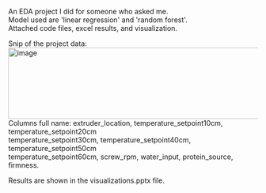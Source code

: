 An EDA project I did for someone who asked me. <br>
Model used are 'linear regression' and 'random forest'. <br>
Attached code files, excel results, and visualization.

Snip of the project data:
<img width="876" height="144" alt="image" src="https://github.com/user-attachments/assets/43cb8e1f-5025-4b8d-bbbd-fe46877fabe0" />
<br>Columns full name:
extruder_location, temperature_setpoint10cm, temperature_setpoint20cm<br>
temperature_setpoint30cm, temperature_setpoint40cm, temperature_setpoint50cm<br>
temperature_setpoint60cm, screw_rpm, water_input, protein_source, firmness. <br>

Results are shown in the visualizations.pptx file.
